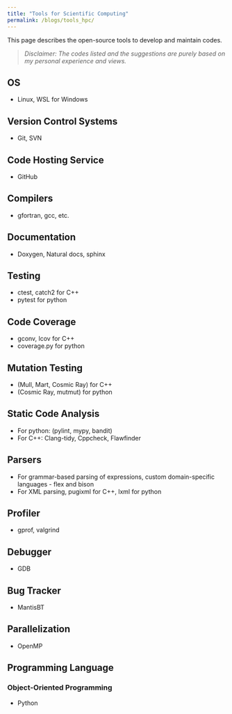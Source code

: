 ```yaml
---
title: "Tools for Scientific Computing"
permalink: /blogs/tools_hpc/
---
```


This page describes the open-source tools to develop and maintain codes.  

> *Disclaimer: The codes listed and the suggestions are purely based on my personal experience and views.*  

## OS  
- Linux, WSL for Windows  

## Version Control Systems  
- Git, SVN  

## Code Hosting Service  
- GitHub  

## Compilers  
- gfortran, gcc, etc.  

## Documentation  
- Doxygen, Natural docs, sphinx

## Testing
- ctest, catch2 for C++
- pytest for python

## Code Coverage
- gconv, lcov for C++
- coverage.py for python

## Mutation Testing
- (Mull, Mart, Cosmic Ray) for C++
- (Cosmic Ray, mutmut) for python

## Static Code Analysis
- For python: (pylint, mypy, bandit)
- For C++: Clang-tidy, Cppcheck, Flawfinder

## Parsers
- For grammar-based parsing of expressions, custom domain-specific languages - flex and bison
- For XML parsing, pugixml for C++, lxml for python

## Profiler
- gprof, valgrind

## Debugger  
- GDB

## Bug Tracker  
- MantisBT  

## Parallelization  
- OpenMP 

## Programming Language  
### Object-Oriented Programming  
- Python  
